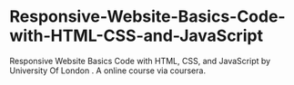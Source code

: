 # Responsive-Website-Basics-Code-with-HTML-CSS-and-JavaScript
Responsive Website Basics Code with HTML, CSS, and JavaScript by University Of London . A online course via coursera.
